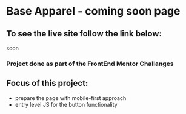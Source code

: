 # Base Apparel - coming soon page

## To see the live site follow the link below:

soon

### Project done as part of the FrontEnd Mentor Challanges

## Focus of this project:

- prepare the page with mobile-first approach
- entry level JS for the button functionality
